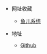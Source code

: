 * 网址收藏
  
  * [鱼儿系统](https://www.yrxitong.com/)

* 地址
  
  * [Github](https://github.com/fantakeoff)
